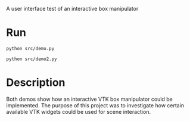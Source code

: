 A user interface test of an interactive box manipulator

Run
===

`python src/demo.py`

`python src/demo2.py`

Description
===========

Both demos show how an interactive VTK box manipulator could be implemented.
The purpose of this project was to investigate how certain available VTK widgets could be used for scene interaction.
